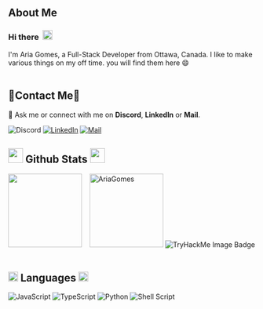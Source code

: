 <div dir="auto" align="left" style="vertical-align: top">
  <h2>About Me</h2>
  <h3>Hi there &nbsp;<img src="https://media.giphy.com/media/hvRJCLFzcasrR4ia7z/giphy.gif" width="20"> </h3>

I'm Aria Gomes, a Full-Stack Developer from Ottawa, Canada.
I like to make various things on my off time. you will find them here 😄 
<br> </br>
<div dir="auto" align="left" style="vertical-align: top">
<h2>🔸Contact Me🔸</h2>

💬 Ask me or connect with me on <b>Discord</b>, <b>LinkedIn</b> or <b>Mail</b>.

![Discord](https://img.shields.io/badge/Figro%234064-%237289DA.svg?style=for-the-badge&logo=discord&logoColor=white)
[![LinkedIn](https://img.shields.io/badge/LinkedIn-%23fff.svg?style=for-the-badge&logo=LinkedIn&logoColor=blue)](https://www.linkedin.com/in/aria-gomes/)
[![Mail](https://img.shields.io/badge/Mail-2C2C2C?style=for-the-badge&logo=protonmail&logoColor=white)](mailto:ag@ariagomes.com)
</div>

<div dir="auto" align="left">
    <h2><img src="https://media.giphy.com/media/iY8CRBdQXODJSCERIr/giphy.gif" width="30"> Github Stats <img src="https://media.giphy.com/media/iY8CRBdQXODJSCERIr/giphy.gif" width="30"></h2>
    <img src="https://github-readme-stats.vercel.app/api?username=AriaGomes&include_all_commits=false&count_private=false&show_icons=true&line_height=20&title_color=7A7ADB&icon_color=2234AE&text_color=D3D3D3&bg_color=0,000000,130F40" height="150"/>
    &nbsp;&nbsp;
    <img src="https://github-readme-stats.vercel.app/api/top-langs/?username=AriaGomes&show_icons=true&locale=en&layout=compact&line_height=20&title_color=7A7ADB&icon_color=2234AE&text_color=D3D3D3&bg_color=0,000000,130F40"  height="150" alt="AriaGomes"/>
    <img src="https://tryhackme-badges.s3.amazonaws.com/figro.png" alt="TryHackMe Image Badge" />
</div>
<br>
<div dir="auto" align="left">

<h2>  <img src="https://media2.giphy.com/media/QssGEmpkyEOhBCb7e1/giphy.gif?cid=ecf05e47a0n3gi1bfqntqmob8g9aid1oyj2wr3ds3mg700bl&rid=giphy.gif" width ="20"> Languages  <img src="https://media2.giphy.com/media/QssGEmpkyEOhBCb7e1/giphy.gif?cid=ecf05e47a0n3gi1bfqntqmob8g9aid1oyj2wr3ds3mg700bl&rid=giphy.gif" width ="20"></h2>

![JavaScript](https://img.shields.io/badge/javascript-000?style=for-the-badge&logo=javascript&logoColor=f0db4f)
![TypeScript](https://img.shields.io/badge/typescript-fff?style=for-the-badge&logo=typescript&logoColor=3178c4)
![Python](https://img.shields.io/badge/python-3670A0?style=for-the-badge&logo=python&logoColor=ffdd54)
![Shell Script](https://img.shields.io/badge/shell_script-%23121011.svg?style=for-the-badge&logo=gnu-bash&logoColor=white)

</div>
  </div>
  </div>
  <br> </br>

